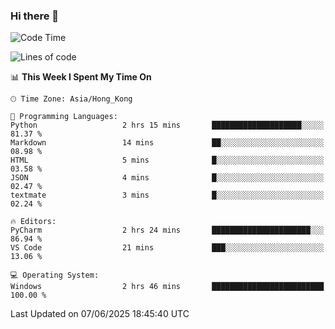 ### Hi there 👋

<!--
**RoiexLee/RoiexLee** is a ✨ _special_ ✨ repository because its `README.md` (this file) appears on your GitHub profile.

Here are some ideas to get you started:

- 🔭 I’m currently working on ...
- 🌱 I’m currently learning ...
- 👯 I’m looking to collaborate on ...
- 🤔 I’m looking for help with ...
- 💬 Ask me about ...
- 📫 How to reach me: ...
- 😄 Pronouns: ...
- ⚡ Fun fact: ...
-->

<!--START_SECTION:waka-->
![Code Time](http://img.shields.io/badge/Code%20Time-1%2C172%20hrs%2053%20mins-blue)

![Lines of code](https://img.shields.io/badge/From%20Hello%20World%20I%27ve%20Written-41.6%20thousand%20lines%20of%20code-blue)

📊 **This Week I Spent My Time On** 

```text
🕑︎ Time Zone: Asia/Hong_Kong

💬 Programming Languages: 
Python                   2 hrs 15 mins       ████████████████████░░░░░   81.37 % 
Markdown                 14 mins             ██░░░░░░░░░░░░░░░░░░░░░░░   08.98 % 
HTML                     5 mins              █░░░░░░░░░░░░░░░░░░░░░░░░   03.58 % 
JSON                     4 mins              █░░░░░░░░░░░░░░░░░░░░░░░░   02.47 % 
textmate                 3 mins              █░░░░░░░░░░░░░░░░░░░░░░░░   02.24 % 

🔥 Editors: 
PyCharm                  2 hrs 24 mins       ██████████████████████░░░   86.94 % 
VS Code                  21 mins             ███░░░░░░░░░░░░░░░░░░░░░░   13.06 % 

💻 Operating System: 
Windows                  2 hrs 46 mins       █████████████████████████   100.00 % 
```


 Last Updated on 07/06/2025 18:45:40 UTC
<!--END_SECTION:waka-->
